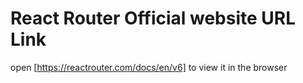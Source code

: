 # React Router Official website URL Link
open [https://reactrouter.com/docs/en/v6] to view it in the browser
